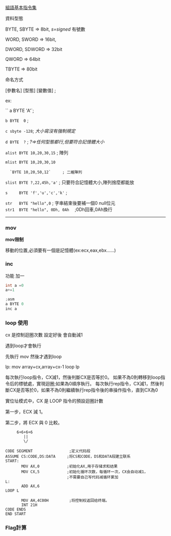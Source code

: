 [組語基本指令集](https://zh.wikibooks.org/wiki/X86%E7%B5%84%E5%90%88%E8%AA%9E%E8%A8%80/%E5%9F%BA%E6%9C%AC%E6%8C%87%E4%BB%A4%E9%9B%86)


資料型態

BYTE,  SBYTE       => 8bit,  *s=signed* 有號數

WORD,  SWORD       => 16bit, 

DWORD, SDWORD      => 32bit

QWORD              => 64bit

TBYTE              => 80bit

命名方式

[參數名] [型態] [變數值] ;

ex:

`` a BYTE 'A'`;

`b BYTE  0` ;

`c sbyte -128`; *大小寫沒有強制規定*  

`d BYTE  ?` ;  *?=>任何型態都行,但要符合記憶體大小*

`alist BYTE 10,20,30,15`     ; 陣列

`mlist BYTE 10,20,30,10`

      `BYTE 10,20,50,12`     ; 二維陣列

`slist BYTE ?,22,45h,'a'`    ; 只要符合記憶體大小,陣列捨麼都能放

`s     BYTE 'f','u','c','k'` ; 

`str   BYTE "hello",0` ; 字串結束後要補一個0 null位元
<br>
`str1  BYTE "hello", 0Dh, 0Ah` 　;0Dh回車,0Ah換行

------

### mov

**mov限制**

移動的位置,必須要有一個是記憶體(ex:ecx,eax,ebx......)


###  inc
功能 加一

```c
int a =0
a+=1
```

```c
;asm
a BYTE 0
inc a
```

### loop 使用

cx 是控制迴圈次數 設定好後 會自動減1 

遇到loop才會執行

先執行 mov
然後才遇到loop

lp:
    mov array+cx,array+cx-1
    loop lp

每次執行loop指令，CX減1，然後判斷CX是否等於0。 如果不為0則轉移到loop指令后的標號處，實現迴圈;如果為0順序執行。
每次執行rep指令，CX減1，然後判斷CX是否等於0，如果不為0則繼續執行rep指令後的串操作指令，直到CX為0

實位址模式中，CX 是 LOOP 指令的預設迴圈計數

第一步，ECX 減 1。

第二步，將 ECX 與 0 比較。

         6+6+6+6
            ||
            \/
```
CODE SEGMENT				;定义代码段
ASSUME CS:CODE,DS:DATA     ;将CS和CODE，DS和DATA段建立联系
START: 
       MOV AX,0            ;初始化AX,用于存储求和结果
       MOV CX,5            ;初始化循环次数，每循环一次，CX会自动减1，
                           ;不需要自己写代码减循环累加       
L:
       ADD AX,6
LOOP L
 
       MOV AH,4C00H         ;将控制权返回给终端。
       INT 21H
CODE ENDS
END START
 ```

### Flag計算

